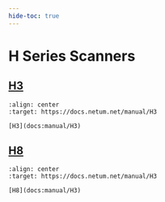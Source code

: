 ```yaml
---
hide-toc: true
---
```


# H Series Scanners

## [H3](docs:manual/H3)

```{figure} ../media/series/H3.jpg
:align: center
:target: https://docs.netum.net/manual/H3

[H3](docs:manual/H3)
```


## [H8](docs:manual/H3)


```{figure} ../media/series/H8.jpg
:align: center
:target: https://docs.netum.net/manual/H3

[H8](docs:manual/H3)
```
